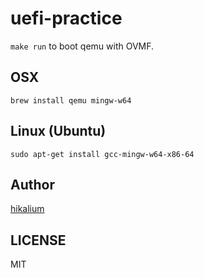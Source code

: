 # uefi-practice

`make run` to boot qemu with OVMF.

## OSX

```
brew install qemu mingw-w64
```

## Linux (Ubuntu)

```
sudo apt-get install gcc-mingw-w64-x86-64
```

## Author
[hikalium](https://github.com/hikalium)

## LICENSE

MIT

